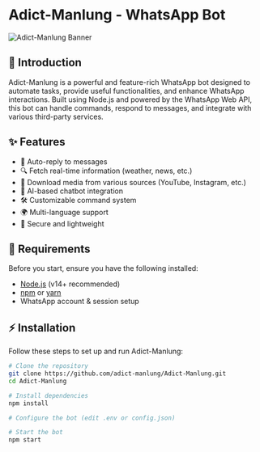 # Adict-Manlung - WhatsApp Bot

![Adict-Manlung Banner](https://files.catbox.moe/m9k6pi.jpg) <!-- Replace with the actual image URL -->

## 🚀 Introduction
Adict-Manlung is a powerful and feature-rich WhatsApp bot designed to automate tasks, provide useful functionalities, and enhance WhatsApp interactions. Built using Node.js and powered by the WhatsApp Web API, this bot can handle commands, respond to messages, and integrate with various third-party services.

## ✨ Features
- 📩 Auto-reply to messages
- 🔍 Fetch real-time information (weather, news, etc.)
- 🎵 Download media from various sources (YouTube, Instagram, etc.)
- 🤖 AI-based chatbot integration
- 🛠️ Customizable command system
- 🌍 Multi-language support
- 🔐 Secure and lightweight

## 📜 Requirements
Before you start, ensure you have the following installed:
- [Node.js](https://nodejs.org/) (v14+ recommended)
- [npm](https://www.npmjs.com/) or [yarn](https://yarnpkg.com/)
- WhatsApp account & session setup

## ⚡ Installation
Follow these steps to set up and run Adict-Manlung:

```sh
# Clone the repository
git clone https://github.com/adict-manlung/Adict-Manlung.git
cd Adict-Manlung

# Install dependencies
npm install

# Configure the bot (edit .env or config.json)

# Start the bot
npm start
